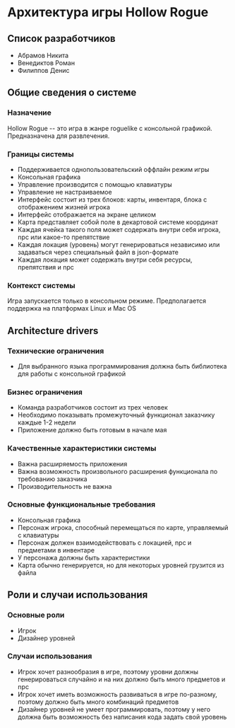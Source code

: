 # Архитектура игры Hollow Rogue

## Список разработчиков

- Абрамов Никита
- Венедиктов Роман
- Филиппов Денис

## Общие сведения о системе
### Назначение

Hollow Rogue -- это игра в жанре roguelike с консольной графикой.
Предназначена для развлечения.

### Границы системы
- Поддерживается однопользовательский оффлайн режим игры
- Консольная графика
- Управление производится с помощью клавиатуры
- Управление не настраиваемое
- Интерфейс состоит из трех блоков: карты, инвентаря, блока с отображением жизней игрока
- Интерфейс отображается на экране целиком
- Карта представляет собой поле в декартовой системе координат
- Каждая ячейка такого поля может содержать внутри себя игрока, npc или какое-то препятствие
- Каждая локация (уровень) могут генерироваться независимо или задаваться через специальный файл в json-формате
- Каждая локация может содержать внутри себя ресурсы, препятствия и npc

### Контекст системы

Игра запускается только в консольном режиме. Предполагается поддержка на платформах Linux и Mac OS

## Architecture drivers

### Технические ограничения
- Для выбранного языка программирования должна быть библиотека для работы с консольной графикой

### Бизнес ограничения
- Команда разработчиков состоит из трех человек
- Необходимо показывать промежуточный функционал заказчику каждые 1-2 недели
- Приложение должно быть готовым в начале мая

### Качественные характеристики системы
- Важна расширяемость приложения
- Важна возможность произвольного расширения функционала по требованию заказчика
- Производительность не важна

### Основные функциональные требования
- Консольная графика
- Персонаж игрока, способный перемещаться по карте, управляемый с клавиатуры
- Персонаж должен взаимодействовать с локацией, npc и предметами в инвентаре
- У персонажа должны быть характеристики
- Карта обычно генерируется, но для некоторых уровней грузится из файла

## Роли и случаи использования

### Основные роли
- Игрок
- Дизайнер уровней

### Случаи использования
- Игрок хочет разнообразия в игре, поэтому уровни должны генерироваться случайно и на них должно быть много предметов и npc
- Игрок хочет иметь возможность развиваться в игре по-разному, поэтому должно быть много комбинаций предметов
- Дизайнер уровней не умеет программировать, поэтому у него должна быть возможность без написания кода задать свой уровень